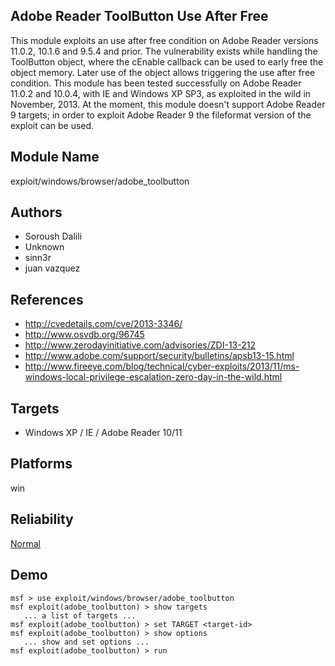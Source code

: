 ## Adobe Reader ToolButton Use After Free

This module exploits an use after free condition on Adobe 
Reader versions 11.0.2, 10.1.6 and 9.5.4 and prior. The 
vulnerability exists while handling the ToolButton object, 
where the cEnable callback can be used to early free the 
object memory. Later use of the object allows triggering the 
use after free condition. This module has been tested 
successfully on Adobe Reader 11.0.2 and 10.0.4, with IE and 
Windows XP SP3, as exploited in the wild in November, 2013. 
At the moment, this module doesn't support Adobe Reader 9 
targets; in order to exploit Adobe Reader 9 the fileformat 
version of the exploit can be used.


## Module Name
exploit/windows/browser/adobe_toolbutton

## Authors
* Soroush Dalili
* Unknown
* sinn3r
* juan vazquez


## References
* http://cvedetails.com/cve/2013-3346/
* http://www.osvdb.org/96745
* http://www.zerodayinitiative.com/advisories/ZDI-13-212
* http://www.adobe.com/support/security/bulletins/apsb13-15.html
* http://www.fireeye.com/blog/technical/cyber-exploits/2013/11/ms-windows-local-privilege-escalation-zero-day-in-the-wild.html



## Targets
* Windows XP / IE / Adobe Reader 10/11


## Platforms
win

## Reliability
[Normal](https://github.com/rapid7/metasploit-framework/wiki/Exploit-Ranking)

## Demo

```
msf > use exploit/windows/browser/adobe_toolbutton
msf exploit(adobe_toolbutton) > show targets
   ... a list of targets ...
msf exploit(adobe_toolbutton) > set TARGET <target-id>
msf exploit(adobe_toolbutton) > show options
   ... show and set options ...
msf exploit(adobe_toolbutton) > run
```
    
    